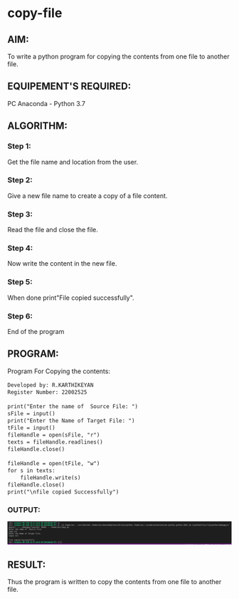 # copy-file
## AIM:
To write a python program for copying the contents from one file to another file.
## EQUIPEMENT'S REQUIRED: 
PC
Anaconda - Python 3.7
## ALGORITHM: 
### Step 1:
Get the file name and location from the user.

### Step 2: 
Give a new file name to create a copy of a file content. 
### Step 3: 
Read the file and close the file.

### Step 4:  
Now write the content in the new file.
### Step 5: 
When done print"File copied successfully".

### Step 6: 
End of the program

## PROGRAM:
Program For Copying the contents:
```
Developed by: R.KARTHIKEYAN
Register Number: 22002525 

print("Enter the name of  Source File: ")
sFile = input()
print("Enter the Name of Target File: ")
tFile = input()
fileHandle = open(sFile, "r")
texts = fileHandle.readlines()
fileHandle.close()

fileHandle = open(tFile, "w")
for s in texts:
    fileHandle.write(s)
fileHandle.close()
print("\nfile copied Successfully")  
```  

### OUTPUT:
![](copyst.png)



## RESULT:
Thus the program is written to copy the contents from one file to another file.